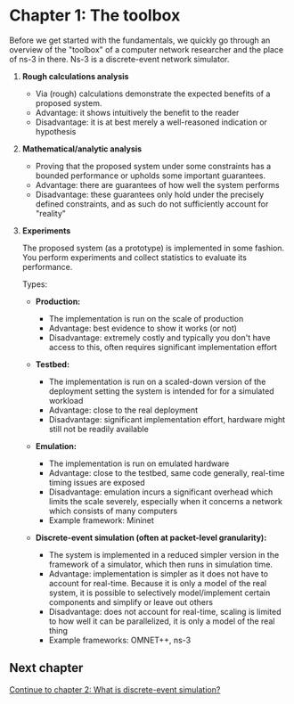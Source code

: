 # Chapter 1: The toolbox

Before we get started with the fundamentals, we quickly go through an overview
of the "toolbox" of a computer network researcher and the place of ns-3 in there.
Ns-3 is a discrete-event network simulator.

1. **Rough calculations analysis**
   - Via (rough) calculations demonstrate the expected benefits of a proposed system.
   - Advantage: it shows intuitively the benefit to the reader
   - Disadvantage: it is at best merely a well-reasoned indication or hypothesis
   
2. **Mathematical/analytic analysis**
   - Proving that the proposed system under some constraints has a bounded
     performance or upholds some important guarantees.
   - Advantage: there are guarantees of how well the system performs
   - Disadvantage: these guarantees only hold under the precisely defined constraints,
     and as such do not sufficiently account for "reality"
   
3. **Experiments**

   The proposed system (as a prototype) is implemented in some fashion. You perform
   experiments and collect statistics to evaluate its performance.
   
   Types:
   * **Production:**
     - The implementation is run on the scale of production
     - Advantage: best evidence to show it works (or not)
     - Disadvantage: extremely costly and typically you don't have access to this,
       often requires significant implementation effort
   
   * **Testbed:**
     - The implementation is run on a scaled-down version 
       of the deployment setting the system is intended for
       for a simulated workload
     - Advantage: close to the real deployment
     - Disadvantage: significant implementation effort, hardware might still not be readily available
   
   * **Emulation:**
     - The implementation is run on emulated hardware
     - Advantage: close to the testbed, same code generally, real-time timing issues are exposed
     - Disadvantage: emulation incurs a significant overhead which limits the scale severely,
       especially when it concerns a network which consists of many computers
     - Example framework: Mininet
   
   * **Discrete-event simulation (often at packet-level granularity):**
     - The system is implemented in a reduced simpler version in the framework of a simulator,
       which then runs in simulation time.
     - Advantage: implementation is simpler as it does not have to account for real-time.
       Because it is only a model of the real system, it is possible to selectively model/implement
       certain components and simplify or leave out others
     - Disadvantage: does not account for real-time, scaling is limited to how well it can be parallelized,
       it is only a model of the real thing
     - Example frameworks: OMNET++, ns-3


## Next chapter

[Continue to chapter 2: What is discrete-event simulation?](2_discrete_event_simulation.md)
